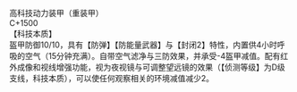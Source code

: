 <title>高科技动力装甲</title>
<meta name="GENERATOR" content="WinCHM">
<meta http-equiv="Content-Type" content="text/html; charset=gb2312">
<br>高科技动力装甲（重装甲）
<br>C+1500
<br>【科技本质】
<br>盔甲防御10/10，具有【防弹】【防能量武器】与【封闭2】特性，内置供4小时呼吸的空气（15分钟充满）。自带空气滤净与三防效果，并承受-4盔甲减值。配有红外成像和视线增强功能，视为夜视镜与可调整望远镜的效果（【侦测等级】为D级支线，科技本质），可以使任何观察相关的环境减值减少2。